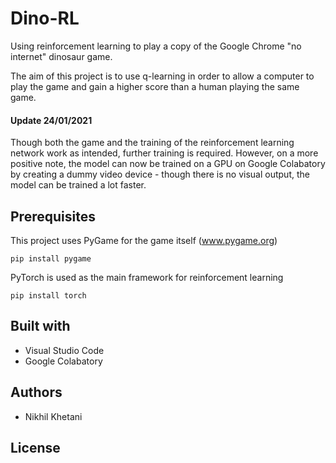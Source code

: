 # Dino-RL
Using reinforcement learning to play a copy of the Google Chrome "no internet" dinosaur game.

The aim of this project is to use q-learning in order to allow a computer to play the game and gain a higher score than a human playing the same game.

#### Update 24/01/2021
Though both the game and the training of the reinforcement learning network work as intended, further training is required. However, on a more positive note, the model can now be trained on a GPU on Google Colabatory by creating a dummy video device - though there is no visual output, the model can be trained a lot faster.

## Prerequisites
This project uses PyGame for the game itself (www.pygame.org)
```
pip install pygame
```
PyTorch is used as the main framework for reinforcement learning
```
pip install torch
```
## Built with
+ Visual Studio Code
+ Google Colabatory

## Authors
+ Nikhil Khetani

## License
